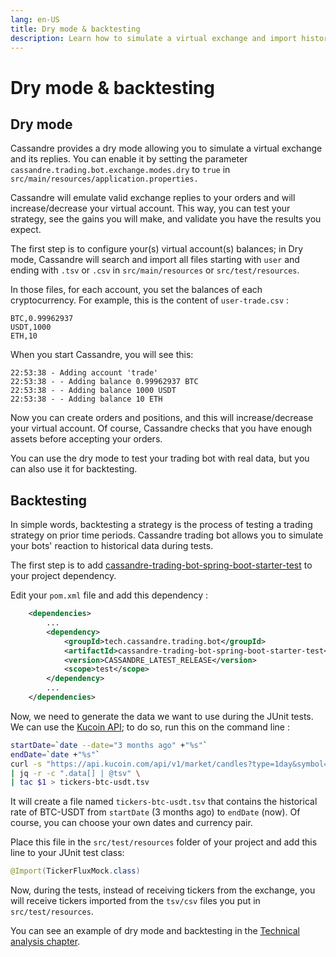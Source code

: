```yaml
---
lang: en-US
title: Dry mode & backtesting
description: Learn how to simulate a virtual exchange and import historical data to test your strategy gains
---
```

# Dry mode & backtesting

## Dry mode
Cassandre provides a dry mode allowing you to simulate a virtual exchange and its replies. You can enable it by setting the parameter `cassandre.trading.bot.exchange.modes.dry` to `true` in `src/main/resources/application.properties.`

Cassandre will emulate valid exchange replies to your orders and will increase/decrease your virtual account. This way, you can test your strategy, see the gains you will make, and validate you have the results you expect.

The first step is to configure your(s) virtual account(s) balances; in Dry mode, Cassandre will search and import all files starting with `user` and ending with `.tsv` or `.csv` in `src/main/resources` or `src/test/resources`. 

In those files, for each account, you set the balances of each cryptocurrency. For example, this is the content of `user-trade.csv` :

```
BTC,0.99962937
USDT,1000
ETH,10 
```

When you start Cassandre, you will see this: 

```
22:53:38 - Adding account 'trade'
22:53:38 - - Adding balance 0.99962937 BTC
22:53:38 - - Adding balance 1000 USDT
22:53:38 - - Adding balance 10 ETH
```

Now you can create orders and positions, and this will increase/decrease your virtual account. Of course, Cassandre checks that you have enough assets before accepting your orders.

You can use the dry mode to test your trading bot with real data, but you can also use it for backtesting.

## Backtesting
In simple words, backtesting a strategy is the process of testing a trading strategy on prior time periods. Cassandre trading bot allows you to simulate your bots' reaction to historical data during tests. 

The first step is to add [cassandre-trading-bot-spring-boot-starter-test](https://search.maven.org/search?q=a:cassandre-trading-bot-spring-boot-starter-test) to your project dependency.

Edit your `pom.xml` file and add this dependency : 

```xml
	<dependencies>
		...
		<dependency>
			<groupId>tech.cassandre.trading.bot</groupId>
			<artifactId>cassandre-trading-bot-spring-boot-starter-test</artifactId>
			<version>CASSANDRE_LATEST_RELEASE</version>
			<scope>test</scope>
		</dependency>
		...
	</dependencies>
```

Now, we need to generate the data we want to use during the JUnit tests. We can use the [Kucoin API](https://docs.kucoin.com/#get-klines); to do so, run this on the command line :

```bash
startDate=`date --date="3 months ago" +"%s"`
endDate=`date +"%s"`
curl -s "https://api.kucoin.com/api/v1/market/candles?type=1day&symbol=BTC-USDT&startAt=${startDate}&endAt=${endDate}" \
| jq -r -c ".data[] | @tsv" \
| tac $1 > tickers-btc-usdt.tsv
```

It will create a file named `tickers-btc-usdt.tsv` that contains the historical rate of BTC-USDT from `startDate` (3 months ago) to `endDate` (now). Of course, you can choose your own dates and currency pair.

Place this file in the `src/test/resources` folder of your project and add this line to your JUnit test class: 

```java
@Import(TickerFluxMock.class)
```

Now, during the tests, instead of receiving tickers from the exchange, you will receive tickers imported from the `tsv/csv` files you put in `src/test/resources`.

You can see an example of dry mode and backtesting in the [Technical analysis chapter](./technical-analysis).

